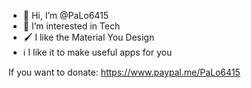 - 👋 Hi, I’m @PaLo6415
- 👀 I’m interested in Tech
- 🖌️ I like the Material You Design
- ℹ️ I like it to make useful apps for you

If you want to donate: https://www.paypal.me/PaLo6415



<!---
PaLo6415/PaLo6415 is a ✨ special ✨ repository because its `README.md` (this file) appears on your GitHub profile.
You can click the Preview link to take a look at your changes.
--->

